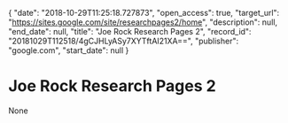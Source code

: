 {
  "date": "2018-10-29T11:25:18.727873", 
  "open_access": true, 
  "target_url": "https://sites.google.com/site/researchpages2/home", 
  "description": null, 
  "end_date": null, 
  "title": "Joe Rock Research Pages 2", 
  "record_id": "20181029T112518/4gCJHLyASy7XYTftAI21XA==", 
  "publisher": "google.com", 
  "start_date": null
}

# Joe Rock Research Pages 2

None